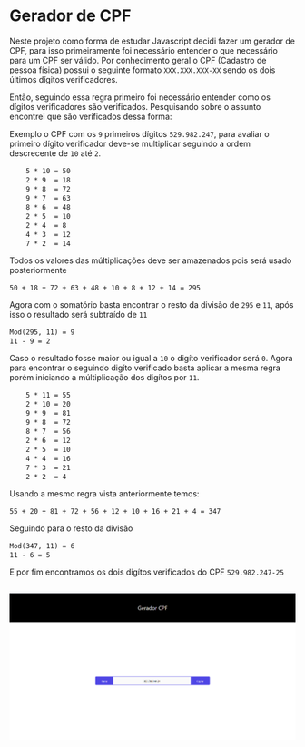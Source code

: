 # Gerador de CPF

Neste projeto como forma de estudar Javascript decidi fazer um gerador de CPF, para isso primeiramente foi necessário 
entender o que necessário para um CPF ser válido. Por conhecimento geral o CPF (Cadastro de pessoa física) possui o seguinte formato
`XXX.XXX.XXX-XX` sendo os dois últimos dígitos verificadores.

Então, seguindo essa regra primeiro foi necessário entender como os dígitos verificadores são verificados. Pesquisando sobre o 
assunto encontrei que são verificados dessa forma:

Exemplo o CPF com os `9` primeiros dígitos `529.982.247`, para avaliar o primeiro dígito verificador deve-se multiplicar seguindo a ordem descrecente
de `10` até `2`.
```
    5 * 10 = 50
    2 * 9  = 18
    9 * 8  = 72
    9 * 7  = 63
    8 * 6  = 48
    2 * 5  = 10
    2 * 4  = 8
    4 * 3  = 12
    7 * 2  = 14
```
Todos os valores das múltiplicações deve ser amazenados pois será usado posteriormente 
```
50 + 18 + 72 + 63 + 48 + 10 + 8 + 12 + 14 = 295
```
Agora com o somatório basta encontrar o resto da divisão de `295` e `11`, após isso o resultado será subtraído de `11`
```
Mod(295, 11) = 9
11 - 9 = 2
```
Caso o resultado fosse maior ou igual a `10` o digíto verificador será `0`.
Agora para encontrar o seguindo digíto verificado basta aplicar a mesma regra porém 
iniciando a múltiplicação dos digítos por `11`.
```
    5 * 11 = 55
    2 * 10 = 20
    9 * 9  = 81
    9 * 8  = 72
    8 * 7  = 56
    2 * 6  = 12
    2 * 5  = 10
    4 * 4  = 16
    7 * 3  = 21
    2 * 2  = 4
```
Usando a mesmo regra vista anteriormente temos:
```
55 + 20 + 81 + 72 + 56 + 12 + 10 + 16 + 21 + 4 = 347
```
Seguindo para o resto da divisão
```
Mod(347, 11) = 6
11 - 6 = 5
```
E por fim encontramos os dois digítos verificados do CPF `529.982.247-25`

##

![Projeto](https://github.com/RamonSouzaaa/geradorcpfjs/blob/master/img/projeto.PNG)